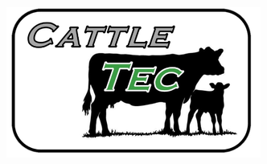 
![alt text](https://github.com/ajirlbeck14/Project/blob/master/CattleTEC-PNG.png "Logo Title Text 2")
